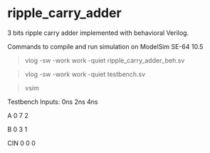 # ripple_carry_adder

3 bits ripple carry adder implemented with behavioral Verilog.

Commands to compile and run simulation on ModelSim SE-64 10.5
>vlog -sw -work work -quiet ripple_carry_adder_beh.sv

>vlog -sw -work work -quiet testbench.sv

>vsim

Testbench Inputs:
      0ns   2ns   4ns
      
A     0     7     2

B     0     3     1

CIN   0     0     0

